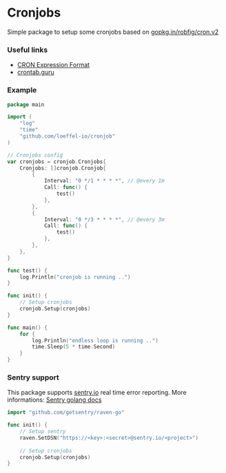 # Cronjobs

Simple package to setup some cronjobs based on [gopkg.in/robfig/cron.v2](https://godoc.org/gopkg.in/robfig/cron.v2)

### Useful links

- [CRON Expression Format](https://godoc.org/gopkg.in/robfig/cron.v2#hdr-CRON_Expression_Format)
- [crontab.guru](https://crontab.guru)

### Example

```go
package main

import (
	"log"
	"time"
	"github.com/loeffel-io/cronjob"
)

// Cronjobs config
var cronjobs = cronjob.Cronjobs{
	Cronjobs: []cronjob.Cronjob{
		{
			Interval: "0 */1 * * * *", // @every 1m
			Call: func() {
				test()
			},
		},
		{
			Interval: "0 */3 * * * *", // @every 3m
			Call: func() {
				test()
			},
		},
	},
}

func test() {
	log.Println("cronjob is running ..")
}

func init() {
	// Setup cronjobs
	cronjob.Setup(cronjobs)
}

func main() {
	for {
		log.Println("endless loop is running ..")
		time.Sleep(5 * time.Second)
	}
}
```

### Sentry support

This package supports [sentry.io](https://sentry.io) real time error reporting.
More informations: [Sentry golang docs](https://docs.sentry.io/clients/go)

```go
import "github.com/getsentry/raven-go"

func init() {
	// Setup sentry
    raven.SetDSN("https://<key>:<secret>@sentry.io/<project>")
    
	// Setup cronjobs
	cronjob.Setup(cronjobs)
}
```